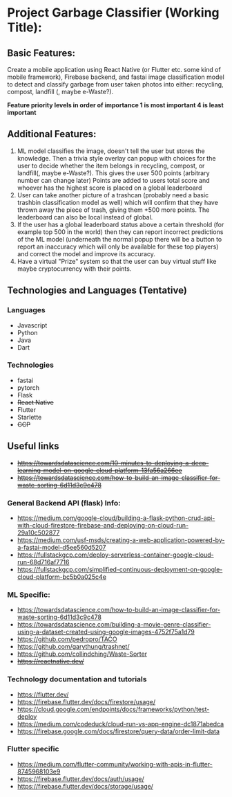 # Project Garbage Classifier (Working Title):


## Basic Features:
Create a mobile application using React Native (or Flutter etc. some kind of mobile framework), Firebase backend, and fastai image classification model to detect and classify garbage from user taken photos
into either: recycling, compost, landfill (, maybe e-Waste?).


**Feature priority levels in order of importance 
1 is most important 4 is least important**

## Additional Features:
1. ML model classifies the image, doesn't tell the user but stores the knowledge.
	 Then a trivia style overlay can popup with choices for the user to decide whether the item belongs in recycling, compost, or landfill(, maybe e-Waste?).
	 This gives the user 500 points (arbitrary number can change later)
	 Points are added to users total score and whoever has the highest score is placed on a global leaderboard
2. User can take another picture of a trashcan (probably need a basic trashbin classification model as well)
	 which will confirm that they have thrown away the piece of trash, giving them +500 more points.
	 The leaderboard can also be local instead of global.
3. If the user has a global leaderboard status above a certain threshold (for example top 500 in the world) then they can report incorrect predictions of the ML model
	(underneath the normal popup there will be a button to report an inaccuracy which will only be available for these top players)
	 and correct the model and improve its accuracy.
4. Have a virtual "Prize" system so that the user can buy virtual stuff like maybe cryptocurrency with their points.

## Technologies and Languages (Tentative)
### Languages
- Javascript
- Python
- Java
- Dart

### Technologies
- fastai
- pytorch
- Flask
- ~~React Native~~
- Flutter
- Starlette
- ~~GCP~~

## Useful links
- ~~https://towardsdatascience.com/10-minutes-to-deploying-a-deep-learning-model-on-google-cloud-platform-13fa56a266ee~~
- ~~https://towardsdatascience.com/how-to-build-an-image-classifier-for-waste-sorting-6d11d3c9c478~~
### General Backend API (flask) Info:
- https://medium.com/google-cloud/building-a-flask-python-crud-api-with-cloud-firestore-firebase-and-deploying-on-cloud-run-29a10c502877
- https://medium.com/usf-msds/creating-a-web-application-powered-by-a-fastai-model-d5ee560d5207
- https://fullstackgcp.com/deploy-serverless-container-google-cloud-run-68d716af7716
- https://fullstackgcp.com/simplified-continuous-deployment-on-google-cloud-platform-bc5b0a025c4e
### ML Specific:
- https://towardsdatascience.com/how-to-build-an-image-classifier-for-waste-sorting-6d11d3c9c478
- https://towardsdatascience.com/building-a-movie-genre-classifier-using-a-dataset-created-using-google-images-4752f75a1d79
- https://github.com/pedropro/TACO
- https://github.com/garythung/trashnet/
- https://github.com/collindching/Waste-Sorter
- ~~https://reactnative.dev/~~
### Technology documentation and tutorials
- https://flutter.dev/
- https://firebase.flutter.dev/docs/firestore/usage/
- https://cloud.google.com/endpoints/docs/frameworks/python/test-deploy
- https://medium.com/codeduck/cloud-run-vs-app-engine-dc1871abedca
- https://firebase.google.com/docs/firestore/query-data/order-limit-data
### Flutter specific
- https://medium.com/flutter-community/working-with-apis-in-flutter-8745968103e9
- https://firebase.flutter.dev/docs/auth/usage/
- https://firebase.flutter.dev/docs/storage/usage/
